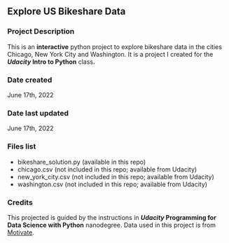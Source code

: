 ## Explore US Bikeshare Data

### Project Description
This is an **interactive** python project to explore bikeshare data in the cities Chicago, New York City and Washington.
It is a project I created for the **_Udacity_ Intro to Python** class.

### Date created
June 17th, 2022

### Date last updated
June 17th, 2022

### Files list
 * bikeshare_solution.py (available in this repo)
 * chicago.csv (not included in this repo; available from Udacity)
 * new_york_city.csv (not included in this repo; available from Udacity)
 * washington.csv (not included in this repo; available from Udacity)

### Credits
This projected is guided by the instructions in **_Udacity_ Programming for Data Science with Python** nanodegree. 
Data used in this project is from [Motivate](https://www.motivateco.com/).

